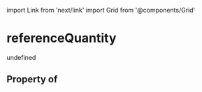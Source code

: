 import Link from 'next/link'
import Grid from '@components/Grid'

# referenceQuantity

undefined

## Property of



